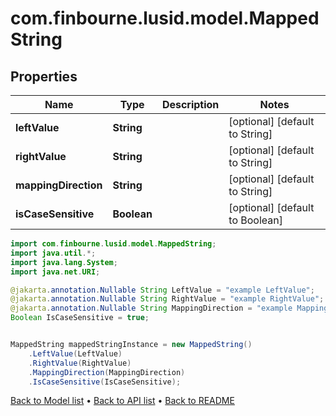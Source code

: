 # com.finbourne.lusid.model.MappedString

## Properties

Name | Type | Description | Notes
------------ | ------------- | ------------- | -------------
**leftValue** | **String** |  | [optional] [default to String]
**rightValue** | **String** |  | [optional] [default to String]
**mappingDirection** | **String** |  | [optional] [default to String]
**isCaseSensitive** | **Boolean** |  | [optional] [default to Boolean]

```java
import com.finbourne.lusid.model.MappedString;
import java.util.*;
import java.lang.System;
import java.net.URI;

@jakarta.annotation.Nullable String LeftValue = "example LeftValue";
@jakarta.annotation.Nullable String RightValue = "example RightValue";
@jakarta.annotation.Nullable String MappingDirection = "example MappingDirection";
Boolean IsCaseSensitive = true;


MappedString mappedStringInstance = new MappedString()
    .LeftValue(LeftValue)
    .RightValue(RightValue)
    .MappingDirection(MappingDirection)
    .IsCaseSensitive(IsCaseSensitive);
```


[Back to Model list](../README.md#documentation-for-models) &#8226; [Back to API list](../README.md#documentation-for-api-endpoints) &#8226; [Back to README](../README.md)
